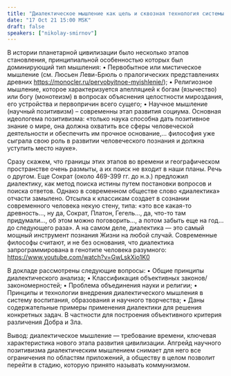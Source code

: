 ```yaml
---
title: "Диалектическое мышление как цель и сквозная технология системы воспитания, образования и последующего творчества"
date: "17 Oct 21 15:00 MSK"
draft: false
speakers: ["nikolay-smirnov"]
---
```


В истории планетарной цивилизации было несколько этапов становления, принципиальной особенностью которых был доминирующий тип мышления: 
•	Первобытное или мистическое мышление (см. Люсьен Леви-Брюль о пралогических представлениях древних https://monocler.ru/pervobyitnoe-myishlenie/);
•	Религиозное мышление, которое характеризуется апелляцией к богам (язычество) или богу (монотеизм) в вопросах объяснения целостности мироздания, его устройства и первопричин всего сущего;
•	Научное мышление (научный позитивизм) – современны этап развития социума. Основная идеологема позитивизма: «только наука способна дать позитивное знание о мире, она должна охватить все сферы человеческой деятельности и обеспечить им прочное основание,… философия уже сыграла свою роль в развитии человеческого познания и должна уступить место науке».

Сразу скажем, что границы этих этапов во времени и географическом пространстве очень размыты, а их поиск не входит в наши планы. Речь о другом. Еще Сократ (около 469-399 гг. до н.э.) предложил диалектику, как метод поиска истины путем постановки вопросов и поиска ответов. Однако в современном обществе слово «диалектика» отчасти замылено. Отсылка к классикам создает в сознании современного человека некую стену, типа: «это все какая-то древность…, ну да, Сократ, Платон, Гегель…, да, что-то там придумали…, об этом можно поговорить…, а потом забыть еще на год… до следующего раза». А на самом деле, диалектика — это самый мощный инструмент познания Жизни на любой случай. Современные философы считают, и не без основания, что диалектика запрограммирована в генотипе человека разумного: https://www.youtube.com/watch?v=GwLskXio1K0

В докладе рассмотрены следующие вопросы:
•	Общие принципы диалектического анализа;
•	Классификация объективных законов/закономерностей;
•	Проблема объединения науки и религии;
•	Принципы и технологии внедрения диалектического мышления в систему воспитания, образования и научного творчества;
•	Даны содержательные примеры применения диалектики для решения конкретных задач. В частности для построения объективного критерия различения Добра и Зла.

Вывод: диалектическое мышление — требование времени, ключевая характеристика нового этапа развития цивилизации. Апгрейд научного позитивизма диалектическим мышлением снимает для него все ограничения по областям приложений, а обществу в целом позволит перейти в стадию, которую принято называть коммунизмом.
